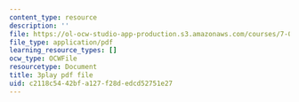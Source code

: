 ```yaml
---
content_type: resource
description: ''
file: https://ol-ocw-studio-app-production.s3.amazonaws.com/courses/7-01sc-fundamentals-of-biology-fall-2011/c2118c5442bfa127f28dedcd52751e27_2TL8rY9Rc_A.pdf
file_type: application/pdf
learning_resource_types: []
ocw_type: OCWFile
resourcetype: Document
title: 3play pdf file
uid: c2118c54-42bf-a127-f28d-edcd52751e27
---
```

